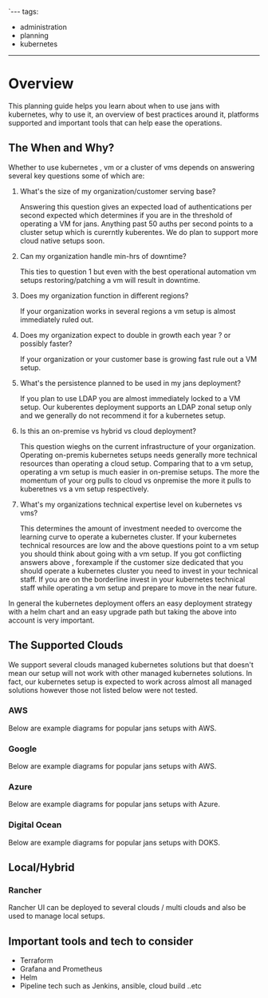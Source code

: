 `---
tags:
  - administration
  - planning
  - kubernetes
---

# Overview

This planning guide helps you learn about when to use jans with kubernetes, why to use it, an overview of best practices around it, platforms supported and important tools that can help ease the operations.

## The When and Why?

Whether to use kubernetes , vm or a cluster of vms depends on answering several key questions some of which are:
1. What's the size of my organization/customer serving base?

   Answering this question gives an expected load of authentications per second expected which determines if you are in the threshold of operating a VM for jans. Anything past 50 auths per second points to a cluster setup which is curerntly kuberentes. We do plan to support more cloud native setups soon.

2. Can my organization handle  min-hrs of downtime?

   This ties to question 1 but even with the best operational automation vm setups restoring/patching a vm will result in downtime.

3. Does my organization function in different regions?

   If your organization works in several regions a vm setup is almost immediately ruled out.

4. Does my organization expect to double in growth each year ? or possibly faster? 

   If your organization or your customer base is growing fast rule out a VM setup.

5. What's the persistence planned to be used in my jans deployment?

   If you plan to use LDAP you are almost immediately locked to a VM setup. Our kuberentes deployment supports an LDAP zonal setup only and we generally do not recommend it for a kubernetes setup.

6. Is this an on-premise vs hybrid vs cloud deployment?

   This question wieghs on the current infrastructure of your organization. Operating on-premis kubernetes setups needs generally more technical resources than operating a cloud setup. Comparing that to a vm setup, operating a vm setup is much easier in on-premise setups. The more the momentum of your org pulls to cloud vs onpremise the more it pulls to kuberetnes vs a vm setup respectively.

7. What's my organizations technical expertise level on kubernetes vs vms?

   This determines the amount of investment needed to overcome the learning curve to operate a kubernetes cluster. If your kubernetes technical resources are low and the above questions point to a vm setup you should think about going with a vm setup. If you got conflicting answers above , forexample if the customer size dedicated that you should operate a kubernetes cluster you need to invest in your technical staff. If you are on the borderline invest in your kubernetes technical staff while operating a vm setup and prepare to move in the near future.


In general the kubernetes deployment offers an easy deployment strategy with a helm chart and an easy upgrade path but taking the above into account is very important. 

## The Supported Clouds

We support several clouds managed kubernetes solutions but that doesn't mean our setup will not work with other managed kubernetes solutions. In fact, our kubernetes setup is expected to work across almost all managed solutions however those not listed below were not tested.
### AWS
Below are example diagrams for popular jans setups with AWS.
### Google
Below are example diagrams for popular jans setups with AWS.
### Azure
Below are example diagrams for popular jans setups with Azure.
### Digital Ocean
Below are example diagrams for popular jans setups with DOKS.
## Local/Hybrid
### Rancher
Rancher UI can be deployed to several clouds / multi clouds and also be used to manage local setups.

## Important tools and tech to consider
- Terraform
- Grafana and Prometheus
- Helm
- Pipeline tech such as Jenkins, ansible, cloud build ..etc